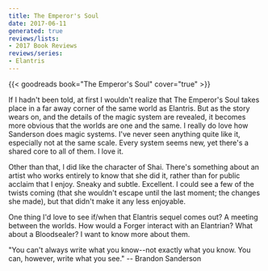 ```yaml
---
title: The Emperor's Soul
date: 2017-06-11
generated: true
reviews/lists:
- 2017 Book Reviews
reviews/series:
- Elantris
---
```

{{< goodreads book="The Emperor's Soul" cover="true" >}}

If I hadn't been told, at first I wouldn't realize that The Emperor's Soul takes place in a far away corner of the same world as Elantris. But as the story wears on, and the details of the magic system are revealed, it becomes more obvious that the worlds are one and the same. I really do love how Sanderson does magic systems. I've never seen anything quite like it, especially not at the same scale. Every system seems new, yet there's a shared core to all of them. I love it.  

Other than that, I did like the character of Shai. There's something about an artist who works entirely to know that she did it, rather than for public acclaim that I enjoy. Sneaky and subtle. Excellent. I could see a few of the twists coming (that she wouldn't escape until the last moment; the changes she made), but that didn't make it any less enjoyable.  

<!--more-->

One thing I'd love to see if/when that Elantris sequel comes out? A meeting between the worlds. How would a Forger interact with an Elantrian? What about a Bloodsealer? I want to know more about them.  

"You can't always write what you know--not exactly what you know. You can, however, write what you see."   \-- Brandon Sanderson


